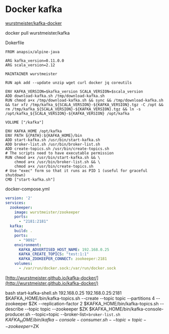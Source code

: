 # Docker kafka

[wurstmeister/kafka-docker](https://github.com/wurstmeister/kafka-docker)

docker pull wurstmeister/kafka

Dokerfile
```docker
FROM anapsix/alpine-java

ARG kafka_version=0.11.0.0
ARG scala_version=2.12

MAINTAINER wurstmeister

RUN apk add --update unzip wget curl docker jq coreutils

ENV KAFKA_VERSION=$kafka_version SCALA_VERSION=$scala_version
ADD download-kafka.sh /tmp/download-kafka.sh
RUN chmod a+x /tmp/download-kafka.sh && sync && /tmp/download-kafka.sh && tar xfz /tmp/kafka_${SCALA_VERSION}-${KAFKA_VERSION}.tgz -C /opt && rm /tmp/kafka_${SCALA_VERSION}-${KAFKA_VERSION}.tgz && ln -s /opt/kafka_${SCALA_VERSION}-${KAFKA_VERSION} /opt/kafka

VOLUME ["/kafka"]

ENV KAFKA_HOME /opt/kafka
ENV PATH ${PATH}:${KAFKA_HOME}/bin
ADD start-kafka.sh /usr/bin/start-kafka.sh
ADD broker-list.sh /usr/bin/broker-list.sh
ADD create-topics.sh /usr/bin/create-topics.sh
# The scripts need to have executable permission
RUN chmod a+x /usr/bin/start-kafka.sh && \
    chmod a+x /usr/bin/broker-list.sh && \
    chmod a+x /usr/bin/create-topics.sh
# Use "exec" form so that it runs as PID 1 (useful for graceful shutdown)
CMD ["start-kafka.sh"]
```

docker-compose.yml
```yml
version: '2'
services:
  zookeeper:
    image: wurstmeister/zookeeper
    ports:
      - "2181:2181"
  kafka:
    build: .
    ports:
      - "9092"
    environment:
      KAFKA_ADVERTISED_HOST_NAME: 192.168.0.25
      KAFKA_CREATE_TOPICS: "test:1:1"
      KAFKA_ZOOKEEPER_CONNECT: zookeeper:2181
    volumes:
      - /var/run/docker.sock:/var/run/docker.sock
```

[http://wurstmeister.github.io/kafka-docker/](http://wurstmeister.github.io/kafka-docker/)

bash start-kafka-shell.sh 192.168.0.25 192.168.0.25:2181
$KAFKA_HOME/bin/kafka-topics.sh --create --topic topic --partitions 4 --zookeeper $ZK --replication-factor 2
$KAFKA_HOME/bin/kafka-topics.sh --describe --topic topic --zookeeper $ZK 
$KAFKA_HOME/bin/kafka-console-producer.sh --topic=topic --broker-list=`broker-list.sh`
$KAFKA_HOME/bin/kafka-console-consumer.sh --topic=topic --zookeeper=$ZK